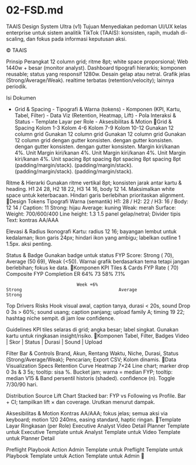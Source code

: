 <!-- generated: 2025-09-28 05:53:12 UTC -->

# 02-FSD.md

TAAIS Design System Ultra (v1)
 Tujuan
 Menyediakan pedoman UI/UX kelas enterprise untuk sistem analitik TikTok (TAAIS): konsisten, rapih, mudah di-
 scaling, dan fokus pada informasi keputusan aksi.



 © TAAIS



 Prinsip                                                                                               Perangkat
 12 column grid; ritme 8pt; white space proporsional;                                                  Web 1440w + besar (monitor analyst). Dashboard
 tipografi hierarkis; komponen reusable; status yang                                                   responsif 1280w. Desain gelap atau netral. Grafik
 jelas (Strong/Average/Weak).                                                                          realtime terbatas (retention/velocity); lainnya
                                                                                                       periodik.




 Isi Dokumen
 - Grid & Spacing - Tipografi & Warna (tokens) - Komponen (KPI, Kartu, Tabel, Filter) - Data Viz (Retention,
 Heatmap, Lift) - Pola Interaksi & Status - Template Layar per Role - Aksesibilitas & Motion
Grid & Spacing
  Kolom 1-3                                     Kolom 4-6                                     Kolom 7-9                    Kolom 10-12
  Gunakan 12 column grid                        Gunakan 12 column grid                        Gunakan 12 column grid       Gunakan 12 column grid
  dengan gutter konsisten.                      dengan gutter konsisten.                      dengan gutter konsisten.     dengan gutter konsisten.
  Margin kiri/kanan 4%. Unit                    Margin kiri/kanan 4%. Unit                    Margin kiri/kanan 4%. Unit   Margin kiri/kanan 4%. Unit
  spacing 8pt                                   spacing 8pt                                   spacing 8pt                  spacing 8pt
  (padding/margin/stack).                       (padding/margin/stack).                       (padding/margin/stack).      (padding/margin/stack).




 Ritme & Hierarki
 Gunakan ritme vertikal 8pt; konsisten jarak antar kartu & heading. H1 24 28, H2 18 22, H3 14 16, body 12 14.
 Maksimalkan white space untuk keterbacaan. Hindari garis berlebihan prioritaskan alignment.
Design Tokens
 Tipografi                                                                                     Warna (semantik)
 H1: 28 / H2: 22 / H3: 16 / Body: 12 14 / Caption: 11                                          Strong: hijau Average: kuning Weak: merah Surface:
 Weight: 700/600/400 Line height: 1.3 1.5                                                      panel gelap/netral; Divider tipis Text: kontras AA/AAA




 Elevasi & Radius                                                                              Ikonografi
 Kartu: radius 12 16; bayangan lembut untuk kedalaman;                                         Ikon garis 24px; hindari ikon yang ambigu; labelkan
 outline 1 1.5px.                                                                              aksi penting.




 Status & Badge
 Gunakan badge untuk status FYP Score: Strong ( 70), Average (50 69), Weak (<50). Warnai grafik berdasarkan tema
 tetapi jangan berlebihan; fokus ke data.
Komponen KPI Tiles & Cards
   FYP Rate ( 70)                                   Composite FYP                                   Completion                                  ER
                               64%                                                  73                                       58%                            7.1%

                               Week +6%                                             Strong                                     Average                       Strong




   Top Drivers                                                                                      Risks
   Hook visual awal, caption tanya, durasi < 20s, sound                                             Drop 0 3s > 60%; sound usang; caption panjang; upload
   family A; timing 19 22; hashtag niche sempit.                                                    di jam low confidence.




 Guidelines
 KPI tiles selaras di grid; angka besar; label singkat. Gunakan kartu untuk ringkasan insight/risiko.
Komponen Tabel, Filter, Badges
  Video | Skor | Status | Durasi | Sound | Upload




 Filter Bar & Controls
 Brand, Akun, Rentang Waktu, Niche, Durasi, Status (Strong/Average/Weak); Pencarian; Export CSV; Kolom dinamis.
Data Visualization Specs
 Retention Curve                                                                                 Heatmap 7×24
 Line chart; marker drop 0 3s & 3 5s; tooltip: sisa %.                                           Bucket jam; warna = median FYP; tooltip: median V15 &
 Band persentil historis (shaded).                                                               confidence (n). Toggle 7/30/90 hari.




 Distribution Source                                                                             Lift Chart
 Stacked bar: FYP vs Following vs Profile.                                                       Bar + CI; tampilkan lift × dan coverage. Urutkan
                                                                                                 menurut dampak.




 Aksesibilitas & Motion
 Kontras AA/AAA; fokus jelas; semua aksi via keyboard; motion 120 240ms, easing standard, haptic ringan.
Template Layar Ringkasan (per Role)
 Executive                  Analyst                   Video Detail            Planner
 Template untuk Executive   Template untuk Analyst    Template untuk Video    Template untuk Planner
                                                      Detail




 Preflight                  Playbook                  Action                  Admin
 Template untuk Preflight   Template untuk Playbook   Template untuk Action   Template untuk Admin
